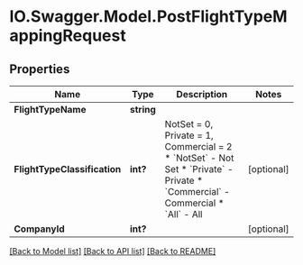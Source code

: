 # IO.Swagger.Model.PostFlightTypeMappingRequest
## Properties

Name | Type | Description | Notes
------------ | ------------- | ------------- | -------------
**FlightTypeName** | **string** |  | 
**FlightTypeClassification** | **int?** | NotSet &#x3D; 0,             Private &#x3D; 1,             Commercial &#x3D; 2    * &#x60;NotSet&#x60; - Not Set  * &#x60;Private&#x60; - Private  * &#x60;Commercial&#x60; - Commercial  * &#x60;All&#x60; - All   | [optional] 
**CompanyId** | **int?** |  | [optional] 

[[Back to Model list]](../README.md#documentation-for-models) [[Back to API list]](../README.md#documentation-for-api-endpoints) [[Back to README]](../README.md)

